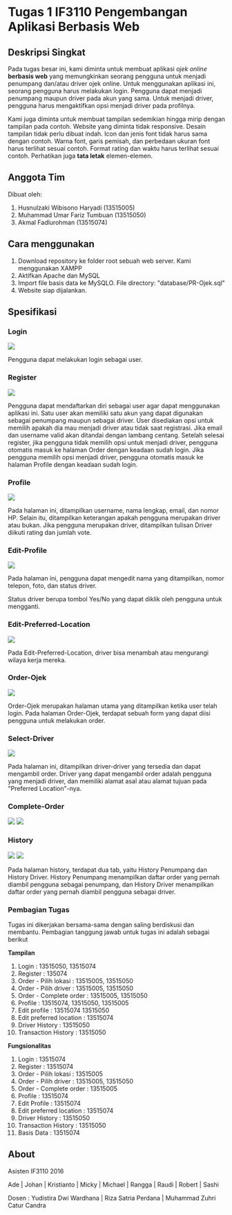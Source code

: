 # Tugas 1 IF3110 Pengembangan Aplikasi Berbasis Web

## Deskripsi Singkat

Pada tugas besar ini, kami diminta untuk membuat aplikasi *ojek online* **berbasis web** yang memungkinkan seorang pengguna untuk menjadi penumpang dan/atau driver ojek online. Untuk menggunakan aplikasi ini, seorang pengguna harus melakukan login. Pengguna dapat menjadi penumpang maupun driver pada akun yang sama. Untuk menjadi driver, pengguna harus mengaktifkan opsi menjadi driver pada profilnya.

Kami juga diminta untuk membuat tampilan sedemikian hingga mirip dengan tampilan pada contoh. Website yang diminta tidak responsive. Desain tampilan tidak perlu dibuat indah. Icon dan jenis font tidak harus sama dengan contoh. Warna font, garis pemisah, dan perbedaan ukuran font harus terlihat sesuai contoh. Format rating dan waktu harus terlihat sesuai contoh. Perhatikan juga **tata letak** elemen-elemen.

## Anggota Tim

Dibuat oleh:
1. Husnulzaki Wibisono Haryadi 	(13515005)
2. Muhammad Umar Fariz Tumbuan 	(13515050)
3. Akmal Fadlurohman			(13515074)

## Cara menggunakan
1. Download repository ke folder root sebuah web server. Kami menggunakan XAMPP
2. Aktifkan Apache dan MySQL
3. Import file basis data ke MySQLO. File directory: "database/PR-Ojek.sql"
4. Website siap dijalankan.

## Spesifikasi

### Login

![](mocks/login.JPG)

Pengguna dapat melakukan login sebagai user.

### Register

![](mocks/sign_up.JPG)

Pengguna dapat mendaftarkan diri sebagai user agar dapat menggunakan aplikasi ini. Satu user akan memiliki satu akun yang dapat digunakan sebagai penumpang maupun sebagai driver. User disediakan opsi untuk memilih apakah dia mau menjadi driver atau tidak saat registrasi. Jika email dan username valid akan ditandai dengan lambang centang. Setelah selesai register, jika pengguna tidak memilih opsi untuk menjadi driver, pengguna otomatis masuk ke halaman Order dengan keadaan sudah login. Jika pengguna memilih opsi menjadi driver, pengguna otomatis masuk ke halaman Profile dengan keadaan sudah login.

### Profile

![](mocks/profile.JPG)

Pada halaman ini, ditampilkan username, nama lengkap, email, dan nomor HP. Selain itu, ditampilkan keterangan apakah pengguna merupakan driver atau bukan. Jika pengguna merupakan driver, ditampilkan tulisan Driver diikuti rating dan jumlah vote.

### Edit-Profile

![](mocks/edit_profile.JPG)

Pada halaman ini, pengguna dapat mengedit nama yang ditampilkan, nomor telepon, foto, dan status driver.

Status driver berupa tombol Yes/No yang dapat diklik oleh pengguna untuk mengganti.

### Edit-Preferred-Location

![](mocks/edit_pref_location.JPG)

Pada Edit-Preferred-Location, driver bisa menambah atau mengurangi wilaya kerja mereka.

### Order-Ojek

![](mocks/order_location.JPG)

Order-Ojek merupakan halaman utama yang ditampilkan ketika user telah login. Pada halaman Order-Ojek, terdapat sebuah form yang dapat diisi pengguna untuk melakukan order.

### Select-Driver

![](mocks/order_driver.JPG)

Pada halaman ini, ditampilkan driver-driver yang tersedia dan dapat mengambil order. Driver yang dapat mengambil order adalah pengguna yang menjadi driver, dan memiliki alamat asal atau alamat tujuan pada "Preferred Location"-nya.

### Complete-Order

![](mocks/order_complete1.JPG)
![](mocks/order_complete2.JPG)


### History

![](mocks/previous_order.JPG)
![](mocks/driver_history.JPG)

Pada halaman history, terdapat dua tab, yaitu History Penumpang dan History Driver. History Penumpang menampilkan daftar order yang pernah diambil pengguna sebagai penumpang, dan History Driver menampilkan daftar order yang pernah diambil pengguna sebagai driver.

### Pembagian Tugas
Tugas ini dikerjakan bersama-sama dengan saling berdiskusi dan membantu. Pembagian tanggung jawab untuk tugas ini adalah sebagai berikut

**Tampilan**
1. Login : 13515050, 13515074
2. Register : 135074
3. Order - Pilih lokasi : 13515005, 13515050
4. Order - Pilih driver : 13515005, 13515050
5. Order - Complete order : 13515005, 13515050
6. Profile : 13515074, 13515050, 13515005
7. Edit profile : 13515074 13515050
8. Edit preferred location : 13515074
9. Driver History : 13515050
10. Transaction History : 13515050

**Fungsionalitas**
1. Login : 13515074
2. Register : 13515074
3. Order - Pilih lokasi : 13515005
4. Order - Pilih driver : 13515005, 13515050
5. Order - Complete order : 13515005
6. Profile : 13515074
7. Edit Profile : 13515074
8. Edit preferred location : 13515074
9. Driver History : 13515050
10. Transaction History : 13515050
11. Basis Data : 13515074

## About

Asisten IF3110 2016

Ade | Johan | Kristianto | Micky | Michael | Rangga | Raudi | Robert | Sashi 

Dosen : Yudistira Dwi Wardhana | Riza Satria Perdana | Muhammad Zuhri Catur Candra


